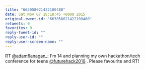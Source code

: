 ```yaml
---
title: "663058021422100480"
date: Sat Nov 07 18:18:45 +0000 2015
original-tweet-id: "663058021422100480"
retweets: 0
favorites: 0
reply-tweet-id: ""
reply-user-id: ""
reply-user-screen-name: ""
---
```

RT <a href="https://twitter.com/adamflanagan_">@adamflanagan_</a>: I'm 14 and planning my own hackathon/tech conference for teens <a href="https://twitter.com/futurehack2016">@futurehack2016</a> . Please favourite and RT!
